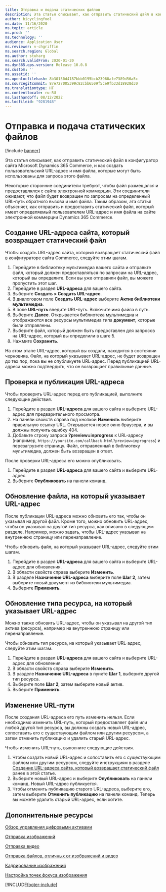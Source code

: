 ```yaml
---
title: Отправка и подача статических файлов
description: Эта статья описывает, как отправить статический файл в конфигуратор сайта Microsoft Dynamics 365 Commerce, и как создать пользовательский URL-адрес и имя файла, которые могут быть использованы для запроса этого файла.
author: bicyclingfool
ms.date: 11/16/2020
ms.topic: article
ms.prod: ''
ms.technology: ''
audience: Application User
ms.reviewer: v-chgriffin
ms.search.region: Global
ms.author: stuharg
ms.search.validFrom: 2020-01-20
ms.dyn365.ops.version: Release 10.0.8
ms.custom: ''
ms.assetid: ''
ms.openlocfilehash: 8b30150d4187bbb0195bcb23960afe7389d56a5c
ms.sourcegitcommit: 87e727005399c82cbb6509f5ce9fb33d18928d30
ms.translationtype: HT
ms.contentlocale: ru-RU
ms.lasthandoff: 08/12/2022
ms.locfileid: "9281948"
---
```

# <a name="upload-and-serve-static-files"></a>Отправка и подача статических файлов

[!include [banner](includes/banner.md)]

Эта статья описывает, как отправить статический файл в конфигуратор сайта Microsoft Dynamics 365 Commerce, и как создать пользовательский URL-адрес и имя файла, которые могут быть использованы для запроса этого файла.

Некоторые сторонние соединители требуют, чтобы файл размещался и предоставлялся с сайта электронной коммерции. Эти соединители ожидают, что файл будет возвращен по запросам на определенный URL-путь обратного вызова и имя файла. Таким образом, эта статья объясняет, как отправить и предоставить статический файл, который имеет определяемый пользователем URL-адрес и имя файла на сайте электронной коммерции Dynamics 365 Commerce.

## <a name="create-a-site-url-that-returns-a-static-file"></a>Создание URL-адреса сайта, который возвращает статический файл

Чтобы создать URL-адрес сайта, который возвращает статический файл в конфигураторе сайта Commerce, следуйте этим шагам.

1. Перейдите в библиотеку мультимедиа вашего сайта и отправьте файл, который должен предоставляться по запросам на URL-адрес, который вы определите. Если вы уже отправили файл, вы можете пропустить этот шаг.
1. Перейдите в раздел **URL-адреса** для вашего сайта.
1. Выберите **Создать \> Создать URL-адрес**.
1. В диалоговом поле **Создать URL-адрес** выберите **Актив библиотеки мультимедиа**.
1. В поле **URL-путь** введите URL-путь. Включите имя файла в путь.
1. Выберите **Далее**. Открывается библиотека мультимедиа и отображаются все ресурсы мультимедиа типа **документ**, которые были отправлены.
1. Выберите файл, который должен быть предоставлен для запросов на URL-адрес, который вы определили в шаге 5.
1. Нажмите **Сохранить**.

На этом этапе URL-адрес, который вы создали, находится в состоянии черновика. Файл, на который указывает URL-адрес, не будет возвращен до тех пор, пока вы не опубликуете URL-адрес. Перед публикацией URL-адреса можно подтвердить, что он возвращает правильные данные.

## <a name="validate-and-publish-a-url"></a>Проверка и публикация URL-адреса

Чтобы проверить URL-адрес перед его публикацией, выполните следующие действия.

1. Перейдите в раздел **URL-адреса** для вашего сайта и выберите URL-адрес для предварительного просмотра.
2. На панели свойств справа под кнопкой **Изменить** выберите правильную ссылку URL. Открывается новое окно браузера, и вы должны получить ошибку 404.
3. Добавьте строку запроса **?preview=inprogress** к URL-адресу (например, `https://yoursite.com/callback.html?preview=inprogress`) и перезагрузите страницу. Файл, отправленный в библиотеку мультимедиа, должен быть возвращен в ответ.

После проверки URL-адреса его можно опубликовать.

1. Перейдите в раздел **URL-адреса** для вашего сайта и выберите URL-адрес.
2. Выберите **Опубликовать** на панели команд.

## <a name="update-the-file-that-a-url-points-to"></a>Обновление файла, на который указывает URL-адрес

После публикации URL-адреса можно обновить его так, чтобы он указывал на другой файл. Кроме того, можно обновить URL-адрес, чтобы он указывал на другой тип ресурса, как описано в следующем разделе. Например, можно задать, чтобы URL-адрес указывал на внутреннюю страницу или перенаправление.

Чтобы обновить файл, на который указывает URL-адрес, следуйте этим шагам.

1. Перейдите в раздел **URL-адреса** для вашего сайта и выберите URL-адрес для обновления.
1. В области свойств справа выберите **Изменить**.
1. В разделе **Назначение URL-адреса** выберите поле **Шаг 2**, затем выберите новый документ из библиотеки мультимедиа.
1. Выберите **Применить**.

## <a name="update-the-asset-type-that-a-url-points-to"></a>Обновление типа ресурса, на который указывает URL-адрес

Можно также обновить URL-адрес, чтобы он указывал на другой тип актива (ресурса), например на внутреннюю страницу или перенаправление.

Чтобы обновить тип ресурса, на который указывает URL-адрес, следуйте этим шагам.

1. Перейдите в раздел **URL-адреса** для вашего сайта и выберите URL-адрес для обновления.
1. В области свойств справа выберите **Изменить**.
1. В разделе **Назначение URL-адреса** в пункте **Шаг 1**, выберите другой тип ресурса.
1. Выберите поле **Шаг 2**, затем выберите новый актив.
1. Выберите **Применить**.

## <a name="change-the-url-path"></a>Изменение URL-пути

После создания URL-адреса его путь изменить нельзя. Если необходимо изменить URL-путь, который предоставляет файл или любой другой тип ресурса, вы должны создать новый URL-адрес, сопоставить его с существующим файлом или другим ресурсом, а затем отменить публикацию и удалить старый URL-адрес.

Чтобы изменить URL-путь, выполните следующие действия.

1. Чтобы создать новый URL-адрес и сопоставить его с существующим файлом или другим ресурсом, следуйте инструкциям в разделе [Создание URL-адреса сайта, который возвращает статический файл](#create-a-site-url-that-returns-a-static-file) ранее в этой статье.
1. Выберите новый URL-адрес и выберите **Опубликовать** на панели команд. Новый URL-адрес публикуется.
1. Чтобы отменить публикацию старого URL-адреса, выберите его, затем выберите **Отменить публикацию** на панели команд. Теперь вы можете удалить старый URL-адрес, если хотите.

## <a name="additional-resources"></a>Дополнительные ресурсы

[Обзор управления цифровыми активами](dam-overview.md)

[Отправка изображений](dam-upload-images.md)

[Отправка видео](dam-upload-video.md)

[Отправка файлов, отличных от изображений и видео](dam-upload-files.md)

[Кадрирование изображений](dam-crop-images.md)

[Настройка точек фокуса изображения](dam-custom-focal-point.md)


[!INCLUDE[footer-include](../includes/footer-banner.md)]
